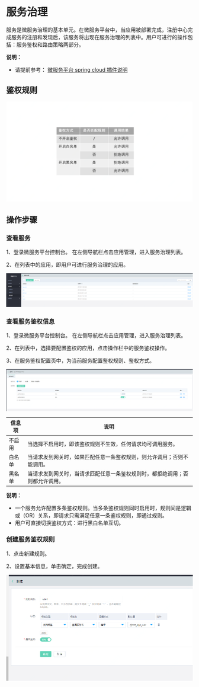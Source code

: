#  服务治理
服务是微服务治理的基本单元。在微服务平台中，当应用被部署完成，注册中心完成服务的注册和发现后，该服务将出现在服务治理的列表中。用户可进行的操作包括：服务鉴权和路由策略两部分。

**说明：**

-  请提前参考： [微服务平台 spring cloud 插件说明](../../Getting-Started/JDSF-Plugin.md)

## 鉴权规则
![](../../../../../image/Internet-Middleware/JD-Distributed-Service-Framework/table-jq.png)


## 操作步骤

### 查看服务

1、登录微服务平台控制台。	在左侧导航栏点击应用管理，进入服务治理列表。

2、在列表中的应用，即用户可进行服务治理的应用。

![](../../../../../image/Internet-Middleware/JD-Distributed-Service-Framework/ser-list.png)

### 查看服务鉴权信息

1、登录微服务平台控制台。	在左侧导航栏点击应用管理，进入服务治理列表。

2、在列表中，选择要配置鉴权的应用，点击操作栏中的服务鉴权操作。

3、在服务鉴权配置页中，为当前服务配置鉴权规则、鉴权方式。

![](../../../../../image/Internet-Middleware/JD-Distributed-Service-Framework/ser-ffjq-list.png)

| 信息项 |说明 |
|---|---|
| 不启用 | 当选择不启用时，即该鉴权规则不生效，任何请求均可调用服务。 |
| 白名单 | 当请求发到网关时，如果匹配任意一条鉴权规则，则允许调用；否则不能调用。 |
| 黑名单 | 当请求发到网关时，当请求匹配任意一条鉴权规则时，都拒绝调用；否则都允许调用。 |

**说明：**
-  一个服务允许配置多条鉴权规则。当多条鉴权规则同时启用时，规则间是逻辑或（OR）关系，即请求只需满足任意一条鉴权规则，即通过规则。
-  用户可直接切换鉴权方式：进行黑白名单互切。


### 创建服务鉴权规则
1、点击新建规则。

2、设置基本信息，单击确定，完成创建。

![](../../../../../image/Internet-Middleware/JD-Distributed-Service-Framework/ser-ffjq-add.png)




